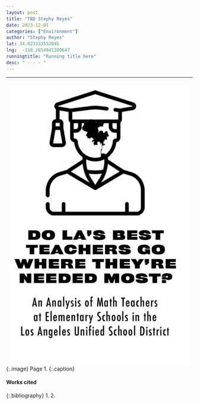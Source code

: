 ```yaml
---
layout: post
title: "TBD Stephy Reyes"
date: 2023-12-01
categories: ["Environment"]
author: "Stephy Reyes"
lat: 34.023333552045
lng:  -118.2654941209647
runningtitle: "Running title here"
desc: " - - - "
---
```

 - - - 
![Zine1](images/Brown1.png)
   {:.image}
Page 1.
   {:.caption}
 


#### Works cited

{:.bibliography}
1. 
2. 
